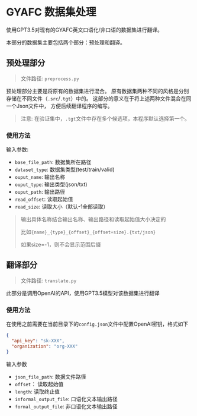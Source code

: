 # GYAFC 数据集处理
使用GPT3.5对现有的GYAFC英文口语化/非口语的数据集进行翻译。

本部分的数据集主要包括两个部分：预处理和翻译。

## 预处理部分
> 文件路径: `preprocess.py`

预处理部分主要是将原有的数据集进行混合。
原有数据集两种不同的风格是分别存储在不同文件（`.src`/`.tgt`）中的。
这部分的意义在于将上述两种文件混合在同一个Json文件中，
方便后续翻译程序的编写。
> 注意: 在验证集中，`.tgt`文件中存在多个候选项，本程序默认选择第一个。

### 使用方法
输入参数:
* `base_file_path`: 数据集所在路径
* `dataset_type`: 数据集类型(test/train/valid)
* `ouput_name`: 输出名称
* `ouput_type`: 输出类型(json/txt)
* `ouput_path`: 输出路径
* `read_offset`: 读取起始值
* `read_size`: 读取大小（默认-1全部读取）

> 输出具体名称结合输出名称、输出路径和读取起始值大小决定的
> 
> 比如`{name}_{type}_{offset}_{offset+size}.{txt/json}`
> 
> 如果size=-1，则不会显示范围后缀

## 翻译部分
> 文件路径: `translate.py`

此部分是调用OpenAI的API，使用GPT3.5模型对该数据集进行翻译
### 使用方法
在使用之前需要在当前目录下的`config.json`文件中配置OpenAI密钥，格式如下
```json
{
  "api_key": "sk-XXX",
  "organization": "org-XXX"
}
```

输入参数
* `json_file_path`: 数据文件路径
* `offset`： 读取起始值
* `length`: 读取终止值
* `informal_output_file`: 口语化文本输出路径
* `formal_output_file`: 非口语化文本输出路径